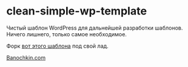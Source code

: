 clean-simple-wp-template
=================

Чистый шаблон WordPress для дальнейшей разработки шаблонов. Ничего лишнего, только самое необходимое.

Форк <a href="https://github.com/saxap/clean-wp-template">вот этого шаблона</a> под свой лад.

<a href="https://banochkin.com">Banochkin.com</a>